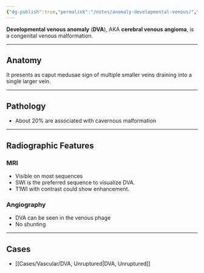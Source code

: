 ```yaml
---
{"dg-publish":true,"permalink":"/notes/anomaly-developmental-venous/","tags":["anatomy vascular"],"created":"2023-06-05T09:59:38.714-05:00","updated":"2023-06-05T14:38:05.718-05:00"}
---
```



**Developmental venous anomaly** (**DVA**), AKA **cerebral venous angioma**, is a congenital venous malformation.

---

## Anatomy

It presents as caput medusae sign of multiple smaller veins draining into a single larger vein.

----

## Pathology

- About 20% are associated with cavernous malformation

---

## Radiographic Features

### MRI

- Visible on most sequences
- SWI is the preferred sequence to visualize DVA.
- T1WI with contrast could show enhancement.

### Angiography

- DVA can be seen in the venous phage
- No shunting 

---

## Cases

- [[Cases/Vascular/DVA, Unruptured\|DVA, Unruptured]]
